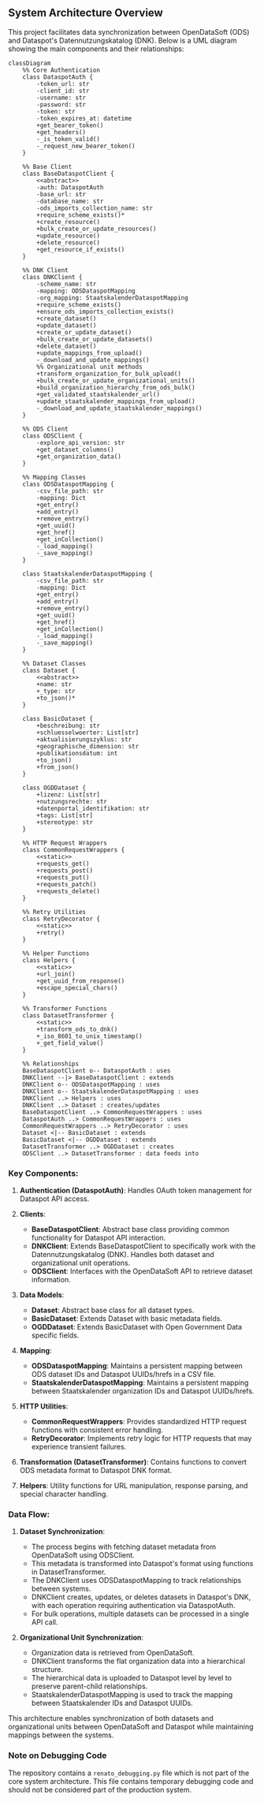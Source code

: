 
## System Architecture Overview

This project facilitates data synchronization between OpenDataSoft (ODS) and Dataspot's Datennutzungskatalog (DNK). Below is a UML diagram showing the main components and their relationships:

```mermaid
classDiagram
    %% Core Authentication
    class DataspotAuth {
        -token_url: str
        -client_id: str
        -username: str
        -password: str
        -token: str
        -token_expires_at: datetime
        +get_bearer_token()
        +get_headers()
        -_is_token_valid()
        -_request_new_bearer_token()
    }

    %% Base Client
    class BaseDataspotClient {
        <<abstract>>
        -auth: DataspotAuth
        -base_url: str
        -database_name: str
        -ods_imports_collection_name: str
        +require_scheme_exists()* 
        +create_resource()
        +bulk_create_or_update_resources()
        +update_resource()
        +delete_resource()
        +get_resource_if_exists()
    }

    %% DNK Client
    class DNKClient {
        -scheme_name: str
        -mapping: ODSDataspotMapping
        -org_mapping: StaatskalenderDataspotMapping
        +require_scheme_exists()
        +ensure_ods_imports_collection_exists()
        +create_dataset()
        +update_dataset()
        +create_or_update_dataset()
        +bulk_create_or_update_datasets()
        +delete_dataset()
        +update_mappings_from_upload()
        -_download_and_update_mappings()
        %% Organizational unit methods
        +transform_organization_for_bulk_upload()
        +bulk_create_or_update_organizational_units()
        +build_organization_hierarchy_from_ods_bulk()
        +get_validated_staatskalender_url()
        +update_staatskalender_mappings_from_upload()
        -_download_and_update_staatskalender_mappings()
    }

    %% ODS Client
    class ODSClient {
        -explore_api_version: str
        +get_dataset_columns()
        +get_organization_data()
    }

    %% Mapping Classes
    class ODSDataspotMapping {
        -csv_file_path: str
        -mapping: Dict
        +get_entry()
        +add_entry()
        +remove_entry()
        +get_uuid()
        +get_href()
        +get_inCollection()
        -_load_mapping()
        -_save_mapping()
    }

    class StaatskalenderDataspotMapping {
        -csv_file_path: str
        -mapping: Dict
        +get_entry()
        +add_entry()
        +remove_entry()
        +get_uuid()
        +get_href()
        +get_inCollection()
        -_load_mapping()
        -_save_mapping()
    }

    %% Dataset Classes
    class Dataset {
        <<abstract>>
        +name: str
        +_type: str
        +to_json()*
    }

    class BasicDataset {
        +beschreibung: str
        +schluesselwoerter: List[str]
        +aktualisierungszyklus: str
        +geographische_dimension: str
        +publikationsdatum: int
        +to_json()
        +from_json()
    }

    class OGDDataset {
        +lizenz: List[str]
        +nutzungsrechte: str
        +datenportal_identifikation: str
        +tags: List[str]
        +stereotype: str
    }

    %% HTTP Request Wrappers
    class CommonRequestWrappers {
        <<static>>
        +requests_get()
        +requests_post()
        +requests_put()
        +requests_patch()
        +requests_delete()
    }

    %% Retry Utilities
    class RetryDecorator {
        <<static>>
        +retry()
    }

    %% Helper Functions
    class Helpers {
        <<static>>
        +url_join()
        +get_uuid_from_response()
        +escape_special_chars()
    }

    %% Transformer Functions
    class DatasetTransformer {
        <<static>>
        +transform_ods_to_dnk()
        +_iso_8601_to_unix_timestamp()
        +_get_field_value()
    }

    %% Relationships
    BaseDataspotClient o-- DataspotAuth : uses
    DNKClient --|> BaseDataspotClient : extends
    DNKClient o-- ODSDataspotMapping : uses
    DNKClient o-- StaatskalenderDataspotMapping : uses
    DNKClient ..> Helpers : uses
    DNKClient ..> Dataset : creates/updates
    BaseDataspotClient ..> CommonRequestWrappers : uses
    DataspotAuth ..> CommonRequestWrappers : uses
    CommonRequestWrappers ..> RetryDecorator : uses
    Dataset <|-- BasicDataset : extends
    BasicDataset <|-- OGDDataset : extends
    DatasetTransformer ..> OGDDataset : creates
    ODSClient ..> DatasetTransformer : data feeds into
```

### Key Components:

1. **Authentication (DataspotAuth)**: Handles OAuth token management for Dataspot API access.

2. **Clients**:
   - **BaseDataspotClient**: Abstract base class providing common functionality for Dataspot API interaction.
   - **DNKClient**: Extends BaseDataspotClient to specifically work with the Datennutzungskatalog (DNK). Handles both dataset and organizational unit operations.
   - **ODSClient**: Interfaces with the OpenDataSoft API to retrieve dataset information.

3. **Data Models**:
   - **Dataset**: Abstract base class for all dataset types.
   - **BasicDataset**: Extends Dataset with basic metadata fields.
   - **OGDDataset**: Extends BasicDataset with Open Government Data specific fields.

4. **Mapping**:
   - **ODSDataspotMapping**: Maintains a persistent mapping between ODS dataset IDs and Dataspot UUIDs/hrefs in a CSV file.
   - **StaatskalenderDataspotMapping**: Maintains a persistent mapping between Staatskalender organization IDs and Dataspot UUIDs/hrefs.

5. **HTTP Utilities**:
   - **CommonRequestWrappers**: Provides standardized HTTP request functions with consistent error handling.
   - **RetryDecorator**: Implements retry logic for HTTP requests that may experience transient failures.

6. **Transformation (DatasetTransformer)**: Contains functions to convert ODS metadata format to Dataspot DNK format.

7. **Helpers**: Utility functions for URL manipulation, response parsing, and special character handling.

### Data Flow:

1. **Dataset Synchronization**:
   - The process begins with fetching dataset metadata from OpenDataSoft using ODSClient.
   - This metadata is transformed into Dataspot's format using functions in DatasetTransformer.
   - The DNKClient uses ODSDataspotMapping to track relationships between systems.
   - DNKClient creates, updates, or deletes datasets in Dataspot's DNK, with each operation requiring authentication via DataspotAuth.
   - For bulk operations, multiple datasets can be processed in a single API call.

2. **Organizational Unit Synchronization**:
   - Organization data is retrieved from OpenDataSoft.
   - DNKClient transforms the flat organization data into a hierarchical structure.
   - The hierarchical data is uploaded to Dataspot level by level to preserve parent-child relationships.
   - StaatskalenderDataspotMapping is used to track the mapping between Staatskalender IDs and Dataspot UUIDs.

This architecture enables synchronization of both datasets and organizational units between OpenDataSoft and Dataspot while maintaining mappings between the systems.

### Note on Debugging Code

The repository contains a `renato_debugging.py` file which is not part of the core system architecture. This file contains temporary debugging code and should not be considered part of the production system.

